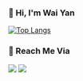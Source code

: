 ### 👋 Hi, I'm Wai Yan

[![Top Langs](https://github-readme-stats.vercel.app/api/top-langs/?username=wypk&layout=compact)](https://github.com/wypk/github-readme-stats)

### 👋 Reach Me Via

<p align="left">
<a href="https://linkedin.com/in/waiyanphyoe"><img src="https://img.shields.io/badge/-waiyanphyoe-blue?style=flat&logo=Linkedin&logoColor=white"/></a>
<a href="mailto:waiyan.phyoe@icloud.com"><img src="https://img.shields.io/badge/-waiyan.phyoe@icloud.com-D14836?style=flat&logo=Gmail&logoColor=white"/></a>
</p>
